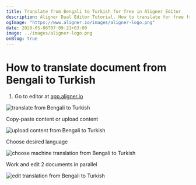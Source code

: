 ```yaml
---
title: Translate from Bengali to Turkish for free in Aligner Editor
description: Aligner Dual Editor Tutorial. How to translate for free from Bengali to Turkish. Aligner is multilingual document management platform. 
ogImage: "https://www.aligner.io/images/aligner-logo.png"
date: 2020-05-06T07:09:21+03:00
image: ../images/aligner-logo.png
onBlog: true
---
```


# How to translate document from Bengali to Turkish

1. Go to editor at [app.aligner.io](https://app.aligner.io "Aligner App web page")

![translate from Bengali to Turkish](../aligner-blank-editor.png "translate from Bengali to Turkish")

Copy-paste content or upload content

![upload content from Bengali to Turkish](../aligner-uploaded-document.png "upload content from Bengali to Turkish")

Choose desired language

![choose machine translation from Bengali to Turkish](../aligner-language-dropdown.png "choose machine translation from Bengali to Turkish")

Work and edit 2 documents in parallel

![edit translation from Bengali to Turkish](../aligner-double-sitded-editor.png "edit translation from Bengali to Turkish")

